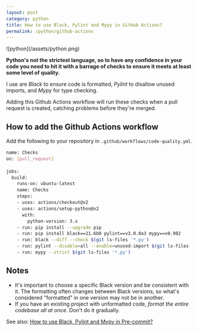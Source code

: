 ```yaml
---
layout: post
category: python
title: How to use Black, Pylint and Mypy in GitHub Actions?
permalink: /python/github-actions
---
```

<div class="wide-logos" markdown="1">
![python](/assets/python.png)
</div>

**Python's not the strictest language, so to have any confidence in your code you
need to hit it with a barrage of checks to ensure it meets at least some level
of quality.**

I use are *Black* to ensure code is formatted,
*Pylint* to disallow unused imports, and *Mypy* for type checking.

Adding this Github Actions workflow will run these checks when a pull
request is created, catching problems before they're merged.

## How to add the Github Actions workflow

Add the following to your repository in `.github/workflows/code-quality.yml`.

```sh
name: Checks
on: [pull_request]

jobs:
  build:
    runs-on: ubuntu-latest
    name: Checks
    steps:
    - uses: actions/checkout@v2
    - uses: actions/setup-python@v2
      with:
        python-version: 3.x
    - run: pip install --upgrade pip
    - run: pip install black==21.6b0 pylint==v3.0.0a3 mypy==v0.902
    - run: black --diff --check $(git ls-files '*.py')
    - run: pylint --disable=all --enable=unused-import $(git ls-files '*.py')
    - run: mypy --strict $(git ls-files '*.py')
```

## Notes

- It's important to choose a specific Black version and be consistent with it.
  The formatting often changes between Black versions, so what's considered
  "formatted" in one version may not be in another.
- If you have an existing project with unformatted code, _format the entire
  codebase all at once_. Don't do it gradually.

See also: [How to use Black, Pylint and Mypy in Pre-commit?](/python/pre-commit)
